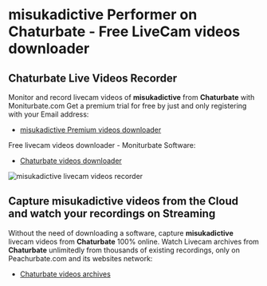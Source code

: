 # misukadictive Performer on Chaturbate - Free LiveCam videos downloader

## Chaturbate Live Videos Recorder

Monitor and record livecam videos of **misukadictive** from **Chaturbate** with Moniturbate.com
Get a premium trial for free by just and only registering with your Email address:
* [misukadictive Premium videos downloader](https://moniturbate.com/request-demo-licence-key.html)

Free livecam videos downloader - Moniturbate Software:
* [Chaturbate videos downloader](https://moniturbate.com/moniturbate-download-software.html)

![misukadictive livecam videos recorder](https://peachurnet.com/templates/moniturbate-software.png)


## Capture misukadictive videos from the Cloud and watch your recordings on Streaming

Without the need of downloading a software, capture **misukadictive** livecam videos from **Chaturbate** 100% online.
Watch Livecam archives from **Chaturbate** unlimitedly from thousands of existing recordings, only on Peachurbate.com and its websites network:
* [Chaturbate videos archives](https://peachurnet.com/)